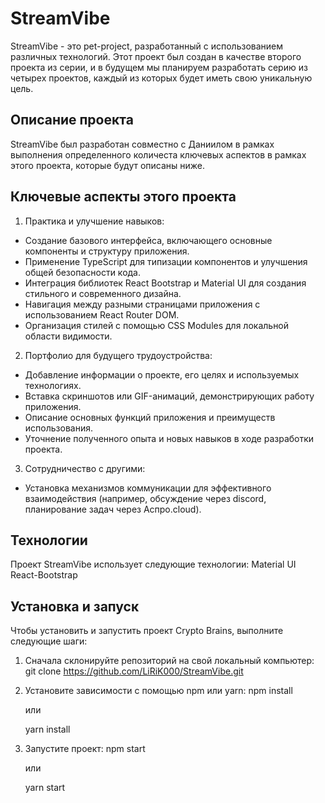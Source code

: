 # StreamVibe

StreamVibe - это pet-project, разработанный с использованием различных технологий.
Этот проект был создан в качестве второго проекта из серии, и в будущем мы планируем разработать серию из четырех проектов, каждый из которых будет иметь свою уникальную цель.

## Описание проекта
StreamVibe был разработан совместно с Даниилом в рамках выполнения определенного количеста ключевых аспектов в рамках этого проекта, которые будут описаны ниже.

## Ключевые аспекты этого проекта
1. Практика и улучшение навыков:
- Создание базового интерфейса, включающего основные компоненты и структуру приложения.
- Применение TypeScript для типизации компонентов и улучшения общей безопасности кода.
- Интеграция библиотек React Bootstrap и Material UI для создания стильного и современного дизайна.
- Навигация между разными страницами приложения с использованием React Router DOM.
- Организация стилей с помощью CSS Modules для локальной области видимости.
2. Портфолио для будущего трудоустройства:
- Добавление информации о проекте, его целях и используемых технологиях.
- Вставка скриншотов или GIF-анимаций, демонстрирующих работу приложения.
- Описание основных функций приложения и преимуществ использования.
- Уточнение полученного опыта и новых навыков в ходе разработки проекта.
3. Сотрудничество с другими:
- Установка механизмов коммуникации для эффективного взаимодействия (например, обсуждение через discord, планирование задач через Аспро.cloud).


## Технологии

Проект StreamVibe использует следующие технологии:
Material UI
React-Bootstrap

## Установка и запуск

Чтобы установить и запустить проект Crypto Brains, выполните следующие шаги:

1. Сначала склонируйте репозиторий на свой локальный компьютер:
   git clone https://github.com/LiRiK000/StreamVibe.git

2. Установите зависимости с помощью npm или yarn:
   npm install

   или

   yarn install

3. Запустите проект:
   npm start

   или

   yarn start
